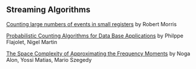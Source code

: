  ## Streaming Algorithms
 
 [Counting large numbers of events in small registers](http://www.inf.ed.ac.uk/teaching/courses/exc/reading/morris.pdf) by Robert Morris
 
 [Probabilistic Counting Algorithms for Data Base Applications](http://algo.inria.fr/flajolet/Publications/FlMa85.pdf) by Philppe Flajolet, Nigel Martin
 
 [The Space Complexity of Approximating the Frequency Moments](http://wwwmath.tau.ac.il/~nogaa/PDFS/amsz4.pdf) by Noga Alon, Yossi Matias, Mario Szegedy
